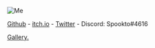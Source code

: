 ![Me](https://avatars.githubusercontent.com/u/52279309)

[Github](https://github.com/spookto) - [itch.io](https://spookto.itch.io) - [Twitter](https://twitter.com/spookto_) - Discord: Spookto#4616

[Gallery.](https://spookto.github.io/gallery.html)
